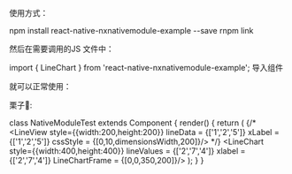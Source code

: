 使用方式：

npm install react-native-nxnativemodule-example --save 
rnpm link 


然后在需要调用的JS 文件中：

import { LineChart } from 'react-native-nxnativemodule-example'; 导入组件

就可以正常使用：

栗子🌰:

class NativeModuleTest extends Component {
  render() {
    return (
      <View>
        <CycleScrollView style ={styles.container}
          imageURLStringsGroup = {bannerImgs}
          pageControlStyle = 'animated'/>
        {/* <View>
          <LineView style={{width:200,height:200}}
          lineData = {['1','2','5']}
          xLabel = {['1','2','5']}
          cssStyle = {[0,10,dimensionsWidth,200]}/>
        </View> */}
        <View>
          <LineChart style={{width:400,height:400}}
            lineValues = {['2','7','4']}
            xlabel = {['2','7','4']}
            LineChartFrame = {[0,0,350,200]}/>
        </View>
      </View>
        );
  }
}

